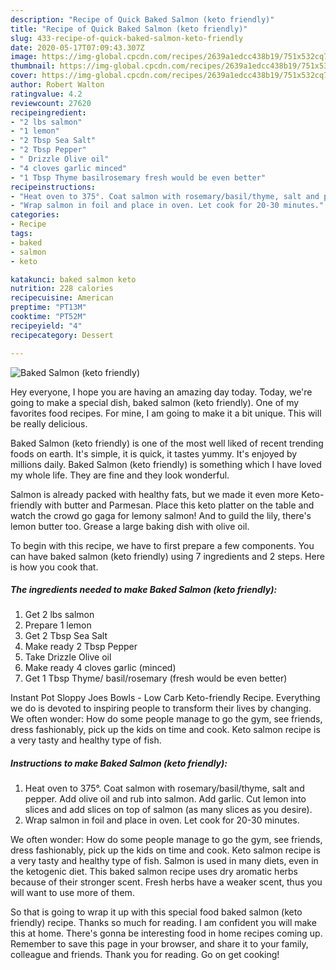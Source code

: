 ```yaml
---
description: "Recipe of Quick Baked Salmon (keto friendly)"
title: "Recipe of Quick Baked Salmon (keto friendly)"
slug: 433-recipe-of-quick-baked-salmon-keto-friendly
date: 2020-05-17T07:09:43.307Z
image: https://img-global.cpcdn.com/recipes/2639a1edcc438b19/751x532cq70/baked-salmon-keto-friendly-recipe-main-photo.jpg
thumbnail: https://img-global.cpcdn.com/recipes/2639a1edcc438b19/751x532cq70/baked-salmon-keto-friendly-recipe-main-photo.jpg
cover: https://img-global.cpcdn.com/recipes/2639a1edcc438b19/751x532cq70/baked-salmon-keto-friendly-recipe-main-photo.jpg
author: Robert Walton
ratingvalue: 4.2
reviewcount: 27620
recipeingredient:
- "2 lbs salmon"
- "1 lemon"
- "2 Tbsp Sea Salt"
- "2 Tbsp Pepper"
- " Drizzle Olive oil"
- "4 cloves garlic minced"
- "1 Tbsp Thyme basilrosemary fresh would be even better"
recipeinstructions:
- "Heat oven to 375°. Coat salmon with rosemary/basil/thyme, salt and pepper. Add olive oil and rub into salmon. Add garlic. Cut lemon into slices and add slices on top of salmon (as many slices as you desire)."
- "Wrap salmon in foil and place in oven. Let cook for 20-30 minutes."
categories:
- Recipe
tags:
- baked
- salmon
- keto

katakunci: baked salmon keto 
nutrition: 228 calories
recipecuisine: American
preptime: "PT13M"
cooktime: "PT52M"
recipeyield: "4"
recipecategory: Dessert

---
```



![Baked Salmon (keto friendly)](https://img-global.cpcdn.com/recipes/2639a1edcc438b19/751x532cq70/baked-salmon-keto-friendly-recipe-main-photo.jpg)

Hey everyone, I hope you are having an amazing day today. Today, we're going to make a special dish, baked salmon (keto friendly). One of my favorites food recipes. For mine, I am going to make it a bit unique. This will be really delicious.

Baked Salmon (keto friendly) is one of the most well liked of recent trending foods on earth. It's simple, it is quick, it tastes yummy. It's enjoyed by millions daily. Baked Salmon (keto friendly) is something which I have loved my whole life. They are fine and they look wonderful.

Salmon is already packed with healthy fats, but we made it even more Keto-friendly with butter and Parmesan. Place this keto platter on the table and watch the crowd go gaga for lemony salmon! And to guild the lily, there&#39;s lemon butter too. Grease a large baking dish with olive oil.


To begin with this recipe, we have to first prepare a few components. You can have baked salmon (keto friendly) using 7 ingredients and 2 steps. Here is how you cook that.

<!--inarticleads1-->

##### The ingredients needed to make Baked Salmon (keto friendly):

1. Get 2 lbs salmon
1. Prepare 1 lemon
1. Get 2 Tbsp Sea Salt
1. Make ready 2 Tbsp Pepper
1. Take  Drizzle Olive oil
1. Make ready 4 cloves garlic (minced)
1. Get 1 Tbsp Thyme/ basil/rosemary (fresh would be even better)


Instant Pot Sloppy Joes Bowls - Low Carb Keto-friendly Recipe. Everything we do is devoted to inspiring people to transform their lives by changing. We often wonder: How do some people manage to go the gym, see friends, dress fashionably, pick up the kids on time and cook. Keto salmon recipe is a very tasty and healthy type of fish. 

<!--inarticleads2-->

##### Instructions to make Baked Salmon (keto friendly):

1. Heat oven to 375°. Coat salmon with rosemary/basil/thyme, salt and pepper. Add olive oil and rub into salmon. Add garlic. Cut lemon into slices and add slices on top of salmon (as many slices as you desire).
1. Wrap salmon in foil and place in oven. Let cook for 20-30 minutes.


We often wonder: How do some people manage to go the gym, see friends, dress fashionably, pick up the kids on time and cook. Keto salmon recipe is a very tasty and healthy type of fish. Salmon is used in many diets, even in the ketogenic diet. This baked salmon recipe uses dry aromatic herbs because of their stronger scent. Fresh herbs have a weaker scent, thus you will want to use more of them. 

So that is going to wrap it up with this special food baked salmon (keto friendly) recipe. Thanks so much for reading. I am confident you will make this at home. There's gonna be interesting food in home recipes coming up. Remember to save this page in your browser, and share it to your family, colleague and friends. Thank you for reading. Go on get cooking!
